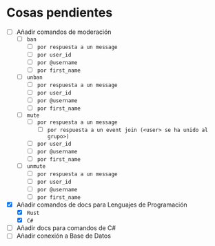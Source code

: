 # Cosas pendientes

- [ ] Añadir comandos de moderación
  - [ ] `ban`
    - [ ] `por respuesta a un message`
    - [ ] `por user_id`
    - [ ] `por @username`
    - [ ] `por first_name`
  - [ ] `unban`
      - [ ] `por respuesta a un message`
      - [ ] `por user_id`
      - [ ] `por @username`
      - [ ] `por first_name` 
  - [ ] `mute`
      - [ ] `por respuesta a un message`
        - [ ] `por respuesta a un event join (<user> se ha unido al grupo>)` 
      - [ ] `por user_id`
      - [ ] `por @username`
      - [ ] `por first_name`
  - [ ] `unmute`
      - [ ] `por respuesta a un message`
      - [ ] `por user_id`
      - [ ] `por @username`
      - [ ] `por first_name`
- [x] Añadir comandos de docs para Lenguajes de Programación
  - [x] `Rust` 
  - [x] `C#`
- [ ] Añadir docs para comandos de C#
- [ ] Añadir conexión a Base de Datos